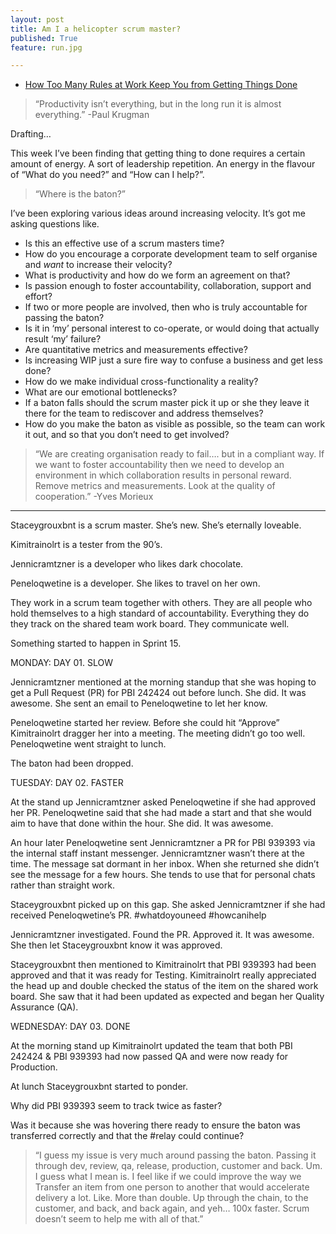 ```yaml
---
layout: post
title: Am I a helicopter scrum master?
published: True
feature: run.jpg

---
```


*   [How Too Many Rules at Work Keep You from Getting Things Done](https://www.youtube.com/watch?v=t__NoFstCmQ)

> “Productivity isn’t everything, but in the long run it is almost everything.” -Paul Krugman

Drafting…

This week I’ve been finding that getting thing to done requires a certain amount of energy. A sort of leadership repetition. An energy in the flavour of “What do you need?” and “How can I help?”.

> “Where is the baton?”

I’ve been exploring various ideas around increasing velocity. It’s got me asking questions like.

*   Is this an effective use of a scrum masters time?
*   How do you encourage a corporate development team to self organise and _want_ to increase their velocity?
*   What is productivity and how do we form an agreement on that?
*   Is passion enough to foster accountability, collaboration, support and effort?
*   If two or more people are involved, then who is truly accountable for passing the baton?
*   Is it in ‘my’ personal interest to co-operate, or would doing that actually result ‘my’ failure?
*   Are quantitative metrics and measurements effective?
*   Is increasing WIP just a sure fire way to confuse a business and get less done?
*   How do we make individual cross-functionality a reality?
*   What are our emotional bottlenecks?
*   If a baton falls should the scrum master pick it up or she they leave it there for the team to rediscover and address themselves?
*   How do you make the baton as visible as possible, so the team can work it out, and so that you don’t need to get involved?

> “We are creating organisation ready to fail…. but in a compliant way. If we want to foster accountability then we need to develop an environment in which collaboration results in personal reward. Remove metrics and measurements. Look at the quality of cooperation.” -Yves Morieux

* * *

Staceygrouxbnt is a scrum master. She’s new. She’s eternally loveable.

Kimitrainolrt is a tester from the 90’s.

Jennicramtzner is a developer who likes dark chocolate.

Peneloqwetine is a developer. She likes to travel on her own.

They work in a scrum team together with others. They are all people who hold themselves to a high standard of accountability. Everything they do they track on the shared team work board. They communicate well.

Something started to happen in Sprint 15.

MONDAY: DAY 01\. SLOW

Jennicramtzner mentioned at the morning standup that she was hoping to get a Pull Request (PR) for PBI 242424 out before lunch. She did. It was awesome. She sent an email to Peneloqwetine to let her know.

Peneloqwetine started her review. Before she could hit “Approve” Kimitrainolrt dragger her into a meeting. The meeting didn’t go too well. Peneloqwetine went straight to lunch.

The baton had been dropped.

TUESDAY: DAY 02\. FASTER

At the stand up Jennicramtzner asked Peneloqwetine if she had approved her PR. Peneloqwetine said that she had made a start and that she would aim to have that done within the hour. She did. It was awesome.

An hour later Peneloqwetine sent Jennicramtzner a PR for PBI 939393 via the internal staff instant messenger. Jennicramtzner wasn’t there at the time. The message sat dormant in her inbox. When she returned she didn’t see the message for a few hours. She tends to use that for personal chats rather than straight work.

Staceygrouxbnt picked up on this gap. She asked Jennicramtzner if she had received Peneloqwetine’s PR. #whatdoyouneed #howcanihelp

Jennicramtzner investigated. Found the PR. Approved it. It was awesome. She then let Staceygrouxbnt know it was approved.

Staceygrouxbnt then mentioned to Kimitrainolrt that PBI 939393 had been approved and that it was ready for Testing. Kimitrainolrt really appreciated the head up and double checked the status of the item on the shared work board. She saw that it had been updated as expected and began her Quality Assurance (QA).

WEDNESDAY: DAY 03\. DONE

At the morning stand up Kimitrainolrt updated the team that both PBI 242424 & PBI 939393 had now passed QA and were now ready for Production.

At lunch Staceygrouxbnt started to ponder.

Why did PBI 939393 seem to track twice as faster?

Was it because she was hovering there ready to ensure the baton was transferred correctly and that the #relay could continue?

> “I guess my issue is very much around passing the baton. Passing it through dev, review, qa, release, production, customer and back. Um. I guess what I mean is. I feel like if we could improve the way we Transfer an item from one person to another that would accelerate delivery a lot. Like. More than double. Up through the chain, to the customer, and back, and back again, and yeh… 100x faster. Scrum doesn’t seem to help me with all of that.”